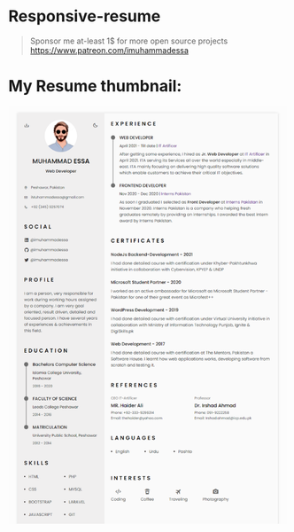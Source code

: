 # Responsive-resume

> Sponsor me at-least 1$ for more open source projects
> https://www.patreon.com/imuhammadessa

# My Resume thumbnail:

![Resume](assets/img/resume.png)
